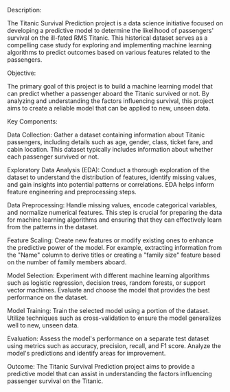 Description:

The Titanic Survival Prediction project is a data science initiative focused on developing a predictive model to determine the likelihood of passengers' survival on the ill-fated RMS Titanic. This historical dataset serves as a compelling case study for exploring and implementing machine learning algorithms to predict outcomes based on various features related to the passengers.

Objective:

The primary goal of this project is to build a machine learning model that can predict whether a passenger aboard the Titanic survived or not. By analyzing and understanding the factors influencing survival, this project aims to create a reliable model that can be applied to new, unseen data.

Key Components:

Data Collection:
Gather a dataset containing information about Titanic passengers, including details such as age, gender, class, ticket fare, and cabin location. This dataset typically includes information about whether each passenger survived or not.

Exploratory Data Analysis (EDA):
Conduct a thorough exploration of the dataset to understand the distribution of features, identify missing values, and gain insights into potential patterns or correlations. EDA helps inform feature engineering and preprocessing steps.

Data Preprocessing:
Handle missing values, encode categorical variables, and normalize numerical features. This step is crucial for preparing the data for machine learning algorithms and ensuring that they can effectively learn from the patterns in the dataset.

Feature Scaling:
Create new features or modify existing ones to enhance the predictive power of the model. For example, extracting information from the "Name" column to derive titles or creating a "family size" feature based on the number of family members aboard.

Model Selection:
Experiment with different machine learning algorithms such as logistic regression, decision trees, random forests, or support vector machines. Evaluate and choose the model that provides the best performance on the dataset.

Model Training:
Train the selected model using a portion of the dataset. Utilize techniques such as cross-validation to ensure the model generalizes well to new, unseen data.

Evaluation:
Assess the model's performance on a separate test dataset using metrics such as accuracy, precision, recall, and F1 score. Analyze the model's predictions and identify areas for improvement.

Outcome:
The Titanic Survival Prediction project aims to provide a predictive model that can assist in understanding the factors influencing passenger survival on the Titanic.

